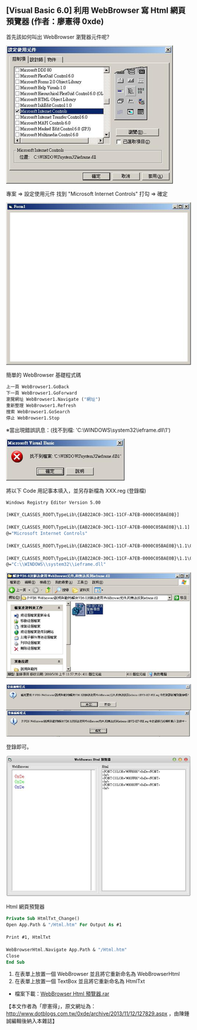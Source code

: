 ## [Visual Basic 6.0] 利用 WebBrowser 寫 Html 網頁預覽器 (作者：廖憲得 0xde)

首先該如何叫出 WebBrowser 瀏覽器元件呢?
 
![](../img/VB1.jpg)
 
專案 => 設定使用元件 找到 "Microsoft Internet Controls" 打勾 => 確定
 
![](../img/VB2.jpg)
 
簡單的 WebBrowser 基礎程式碼

```monobasic
上一頁 WebBrowser1.GoBack 
下一頁 WebBrowser1.GoForward 
瀏覽網址 WebBrowser1.Navigate ("網址") 
重新整理 WebBrowser1.Refresh 
搜索 WebBrowser1.GoSearch 
停止 WebBrowser1.Stop 

```
 
※當出現錯誤訊息：(找不到檔: 'C:\WINDOWS\system32\ieframe.dll\1')

![](../img/VB3.jpg)

將以下 Code 用記事本填入，並另存新檔為 XXX.reg (登錄檔)

```monobasic
Windows Registry Editor Version 5.00

[HKEY_CLASSES_ROOT\TypeLib\{EAB22AC0-30C1-11CF-A7EB-0000C05BAE0B}]

[HKEY_CLASSES_ROOT\TypeLib\{EAB22AC0-30C1-11CF-A7EB-0000C05BAE0B}\1.1]
@="Microsoft Internet Controls"

[HKEY_CLASSES_ROOT\TypeLib\{EAB22AC0-30C1-11CF-A7EB-0000C05BAE0B}\1.1\0]

[HKEY_CLASSES_ROOT\TypeLib\{EAB22AC0-30C1-11CF-A7EB-0000C05BAE0B}\1.1\0\win32]
@="C:\\WINDOWS\\system32\\ieframe.dll"
```
 
![](../img/VB4.jpg)

![](../img/VB5.jpg)



登錄即可。
 
![](../img/VB7.jpg)
 
Html 網頁預覽器
 
```monobasic
Private Sub HtmlTxt_Change()
Open App.Path & "/Html.htm" For Output As #1

Print #1, HtmlTxt

WebBrowserHtml.Navigate App.Path & "/Html.htm"
Close
End Sub
```

1. 在表單上放置一個 WebBrowser 並且將它重新命名為 WebBrowserHtml
2. 在表單上放置一個 TextBox 並且將它重新命名為 HtmlTxt
 
* 檔案下載：[WebBrowser Html 預覽器.rar](http://files.dotblogs.com.tw/0xde/1311/20131112144644418.rar)

【本文作者為「廖憲得」，原文網址為： <http://www.dotblogs.com.tw/0xde/archive/2013/11/12/127829.aspx> ，由陳鍾誠編輯後納入本雜誌】
